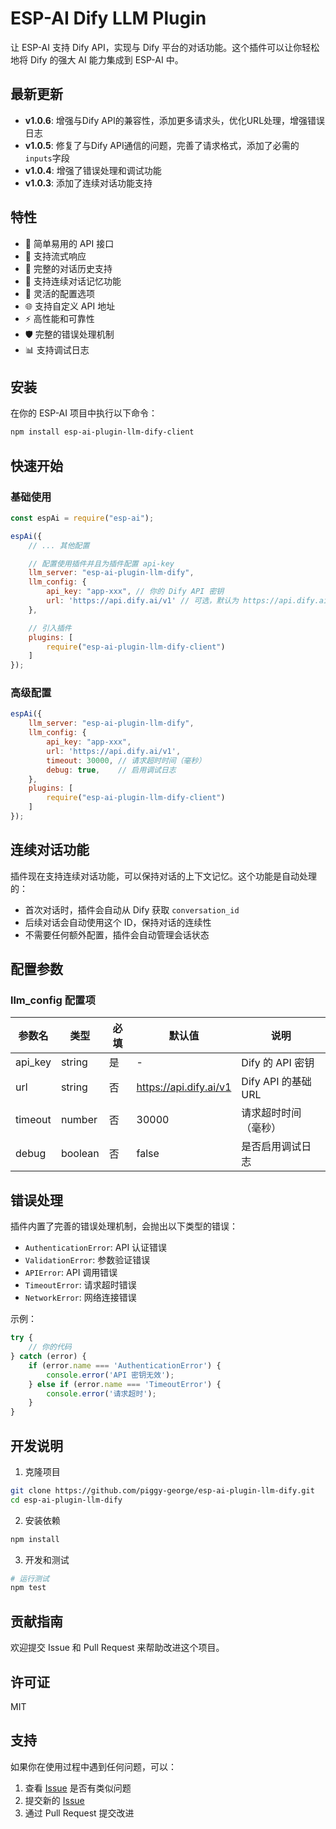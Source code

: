 # ESP-AI Dify LLM Plugin

让 ESP-AI 支持 Dify API，实现与 Dify 平台的对话功能。这个插件可以让你轻松地将 Dify 的强大 AI 能力集成到 ESP-AI 中。

## 最新更新

- **v1.0.6**: 增强与Dify API的兼容性，添加更多请求头，优化URL处理，增强错误日志
- **v1.0.5**: 修复了与Dify API通信的问题，完善了请求格式，添加了必需的`inputs`字段
- **v1.0.4**: 增强了错误处理和调试功能
- **v1.0.3**: 添加了连续对话功能支持

## 特性

- 🚀 简单易用的 API 接口
- 💬 支持流式响应
- 📝 完整的对话历史支持
- 🧠 支持连续对话记忆功能
- 🔧 灵活的配置选项
- 🌐 支持自定义 API 地址
- ⚡ 高性能和可靠性
- 🛡️ 完整的错误处理机制
- 📊 支持调试日志

## 安装

在你的 ESP-AI 项目中执行以下命令：

```bash
npm install esp-ai-plugin-llm-dify-client
```

## 快速开始

### 基础使用

```javascript
const espAi = require("esp-ai");

espAi({
    // ... 其他配置

    // 配置使用插件并且为插件配置 api-key
    llm_server: "esp-ai-plugin-llm-dify",
    llm_config: {
        api_key: "app-xxx", // 你的 Dify API 密钥
        url: 'https://api.dify.ai/v1' // 可选，默认为 https://api.dify.ai/v1
    },

    // 引入插件
    plugins: [
        require("esp-ai-plugin-llm-dify-client")
    ]
});
```

### 高级配置

```javascript
espAi({
    llm_server: "esp-ai-plugin-llm-dify",
    llm_config: {
        api_key: "app-xxx",
        url: 'https://api.dify.ai/v1',
        timeout: 30000, // 请求超时时间（毫秒）
        debug: true,    // 启用调试日志
    },
    plugins: [
        require("esp-ai-plugin-llm-dify-client")
    ]
});
```

## 连续对话功能

插件现在支持连续对话功能，可以保持对话的上下文记忆。这个功能是自动处理的：

- 首次对话时，插件会自动从 Dify 获取 `conversation_id`
- 后续对话会自动使用这个 ID，保持对话的连续性
- 不需要任何额外配置，插件会自动管理会话状态

## 配置参数

### llm_config 配置项

| 参数名 | 类型 | 必填 | 默认值 | 说明 |
|--------|------|------|--------|------|
| api_key | string | 是 | - | Dify 的 API 密钥 |
| url | string | 否 | https://api.dify.ai/v1 | Dify API 的基础 URL |
| timeout | number | 否 | 30000 | 请求超时时间（毫秒） |
| debug | boolean | 否 | false | 是否启用调试日志 |

## 错误处理

插件内置了完善的错误处理机制，会抛出以下类型的错误：

- `AuthenticationError`: API 认证错误
- `ValidationError`: 参数验证错误
- `APIError`: API 调用错误
- `TimeoutError`: 请求超时错误
- `NetworkError`: 网络连接错误

示例：

```javascript
try {
    // 你的代码
} catch (error) {
    if (error.name === 'AuthenticationError') {
        console.error('API 密钥无效');
    } else if (error.name === 'TimeoutError') {
        console.error('请求超时');
    }
}
```

## 开发说明

1. 克隆项目
```bash
git clone https://github.com/piggy-george/esp-ai-plugin-llm-dify.git
cd esp-ai-plugin-llm-dify
```

2. 安装依赖
```bash
npm install
```

3. 开发和测试
```bash
# 运行测试
npm test
```

## 贡献指南

欢迎提交 Issue 和 Pull Request 来帮助改进这个项目。

## 许可证

MIT

## 支持

如果你在使用过程中遇到任何问题，可以：

1. 查看 [Issue](https://github.com/piggy-george/esp-ai-plugin-llm-dify/issues) 是否有类似问题
2. 提交新的 [Issue](https://github.com/piggy-george/esp-ai-plugin-llm-dify/issues/new)
3. 通过 Pull Request 提交改进
